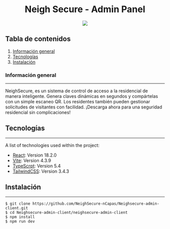 <h1 align="center"> Neigh Secure - Admin Panel </h1>
<p align="center">
  <img src="https://i.postimg.cc/pdkJmMSJ/Cover.png)(https://postimg.cc/06Mw4FPz)"/>
  </p>

## Tabla de contenidos
1. [Información general](#información-general)
2. [Tecnologías](#tecnologías)
3. [Instalación](#instalación)
### Información general
***
NeighSecure, es un sistema de control de acceso a la residencial de manera inteligente. Genera claves dinámicas en segundos y compártelas con un simple escaneo QR. Los residentes también pueden gestionar solicitudes de visitantes con facilidad. ¡Descarga ahora para una seguridad residencial sin complicaciones!
## Tecnologías
***
A list of technologies used within the project:
* [React](https://es.react.dev): Version 18.2.0
* [Vite](https://vitejs.dev): Version 4.3.9
* [TypeScrpt](https://www.typescriptlang.org): Version 5.4
* [TailwindCSS](https://tailwindcss.com): Version 3.4.3
## Instalación
***
```
$ git clone https://github.com/NeighSecure-nCapas/Neighsecure-admin-client.git
$ cd Neighsecure-admin-client/neighsecure-admin-client
$ npm install
$ npm run dev
```
